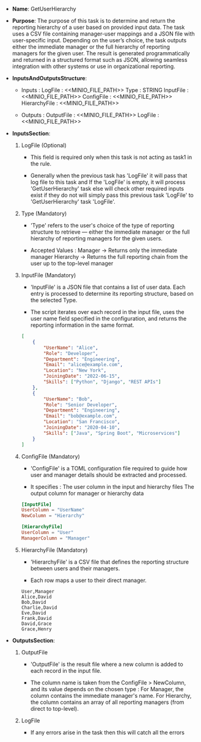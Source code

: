 
- **Name**: GetUserHierarchy


- **Purpose**: The purpose of this task is to determine and return the reporting hierarchy of a user based on provided input data. The task uses a CSV file containing manager-user mappings and a JSON file with user-specific input. Depending on the user’s choice, the task outputs either the immediate manager or the full hierarchy of reporting managers for the given user. The result is generated programmatically and returned in a structured format such as JSON, allowing seamless integration with other systems or use in organizational reporting.

- **InputsAndOutputsStructure**:

    - Inputs :
        LogFile : <<MINIO_FILE_PATH>>
        Type : STRING 
        InputFile : <<MINIO_FILE_PATH>> 
        ConfigFile : <<MINIO_FILE_PATH>>
        HierarchyFile : <<MINIO_FILE_PATH>>
        
    - Outputs :
        OutputFile : <<MINIO_FILE_PATH>>
        LogFile :  <<MINIO_FILE_PATH>>


- **InputsSection**:
    
    1. LogFile (Optional)
        - This field is required only when this task is not acting as task1 in the rule.

        - Generally when the previous task has 'LogFile' it will pass that log file to this task and If the 'LogFile' is empty, it will process 'GetUserHierarchy' task else will check other required inputs exist if they do not will simply pass this previous task 'LogFile' to 'GetUserHierarchy' task 'LogFile'.

    2. Type (Mandatory)
        - 'Type' refers to the user's choice of the type of reporting structure to retrieve — either the immediate manager or the full hierarchy of reporting managers for the given users.

        - Accepted Values : 
            Manager → Returns only the immediate manager
            Hierarchy → Returns the full reporting chain from the user up to the top-level manager

    3. InputFile (Mandatory)      
        - 'InputFile' is a JSON file that contains a list of user data. Each entry is processed to determine its reporting structure, based on the selected Type.

        - The script iterates over each record in the input file, uses the user name field specified in the configuration, and returns the reporting information in the same format.

        <!-- BELOW IS THE 'ResponseConfigFile' TOML FILE WITH SAMPLE DATA -->
        ```JSON
        [
            {
                "UserName": "Alice",
                "Role": "Developer",
                "Department": "Engineering",
                "Email": "alice@example.com",
                "Location": "New York",
                "JoiningDate": "2022-06-15",
                "Skills": ["Python", "Django", "REST APIs"]
            },
            {
                "UserName": "Bob",
                "Role": "Senior Developer",
                "Department": "Engineering",
                "Email": "bob@example.com",
                "Location": "San Francisco",
                "JoiningDate": "2020-04-10",
                "Skills": ["Java", "Spring Boot", "Microservices"]
            }
        ]
        ```

    4. ConfigFile (Mandatory)
        - 'ConfigFile' is a TOML configuration file required to guide how user and manager details should be extracted and processed.

        - It specifies : 
            The user column in the input and hierarchy files
            The output column for manager or hierarchy data

        <!-- BELOW IS THE 'ResponseConfigFile' TOML FILE WITH SAMPLE DATA -->
        ```toml
        [InputFile]
        UserColumn = "UserName"
        NewColumn = "Hierarchy" 

        [HierarchyFile]
        UserColumn = "User"
        ManagerColumn = "Manager" 
        ```

    5. HierarchyFile (Mandatory)
        - 'HierarchyFile' is a CSV file that defines the reporting structure between users and their managers.

        - Each row maps a user to their direct manager.

        <!-- BELOW IS THE 'ResponseConfigFile' TOML FILE WITH SAMPLE DATA -->
        ```csv
        User,Manager
        Alice,David
        Bob,David
        Charlie,David
        Eve,David
        Frank,David
        David,Grace
        Grace,Henry
        ```

- **OutputsSection**:

    1. OutputFile 
        - 'OutputFile' is the result file where a new column is added to each record in the input file.

        - The column name is taken from the ConfigFile > NewColumn, and its value depends on the chosen type : 
            For Manager, the column contains the immediate manager's name.
            For Hierarchy, the column contains an array of all reporting managers (from direct to top-level).

    2. LogFile
        - If any errors arise in the task then this will catch all the errors


